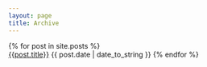 ```yaml
---
layout: page
title: Archive
---
```


{% for post in site.posts %}	
   [{{post.title}}](<{{site.url}}{{ post.url}}>)
  <span class="post-date-small">{{ post.date | date_to_string }}</span>
{% endfor %} 